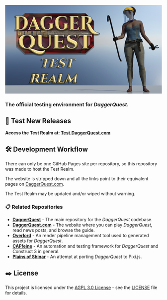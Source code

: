 ![DaggerQuest Test Realm Graphic](images/testRealm.png)

### The official testing environment for *DaggerQuest*.

## 🔬 Test New Releases

**Access the Test Realm at: [Test.DaggerQuest.com](https://Test.DaggerQuest.com/)**

## 🛠️ Development Workflow

There can only be one GitHub Pages site per repository, so this repository was made to host the Test Realm.

The website is stripped down and all the links point to their equivalent pages on [DaggerQuest.com](https://DaggerQuest.com/).

The Test Realm may be updated and/or wiped without warning.

### 📋 Related Repositories

- [**DaggerQuest**](https://github.com/Laserwolve-Games/DaggerQuest) - The main repository for the *DaggerQuest* codebase.
- [**DaggerQuest.com**](https://github.com/Laserwolve-Games/DaggerQuest.com) - The website where you can play *DaggerQuest*, read news posts, and browse the guide.
- [**Overlord**](https://github.com/Laserwolve-Games/Overlord) - An render pipeline management tool used to generated assets for *DaggerQuest*.
- [**CAFfeine**](https://github.com/Laserwolve-Games/CAFfeine) - An automation and testing framework for *DaggerQuest* and Construct 3 in general.
- [**Plains of Shinar**](https://github.com/Laserwolve-Games/PlainsOfShinar) - An attempt at porting *DaggerQuest* to Pixi.js.

## ✒️ License

This project is licensed under the [AGPL 3.0 License](https://www.gnu.org/licenses/agpl-3.0.html.en) - see the [LICENSE](LICENSE) file for details.